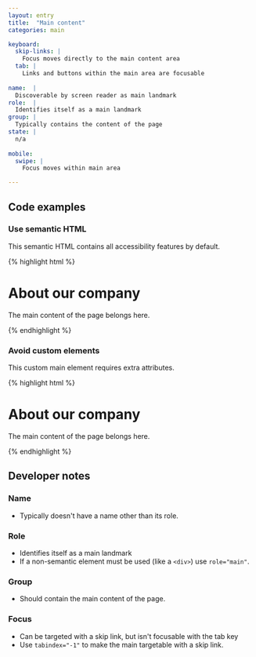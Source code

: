```yaml
---
layout: entry
title:  "Main content"
categories: main

keyboard:
  skip-links: |
    Focus moves directly to the main content area
  tab: |
    Links and buttons within the main area are focusable
    
name:  |
  Discoverable by screen reader as main landmark
role:  |
  Identifies itself as a main landmark
group: |
  Typically contains the content of the page
state: |
  n/a
      
mobile:
  swipe: |
    Focus moves within main area

---
```


## Code examples

### Use semantic HTML
This semantic HTML contains all accessibility features by default.

{% highlight html %}
<main tabindex="-1" id="content"> 
  <h1>About our company</h1>
  <p>The main content of the page belongs here.</p>
</main>
{% endhighlight %}

### Avoid custom elements
This custom main element requires extra attributes.

{% highlight html %}
<div role="main" tabindex="-1" id="content"> 
  <h1>About our company</h1>
  <p>The main content of the page belongs here.</p>
</div>
{% endhighlight %}

## Developer notes

### Name
- Typically doesn't have a name other than its role.

### Role

- Identifies itself as a main landmark
- If a non-semantic element must be used (like a `<div>`) use `role="main"`.

### Group

- Should contain the main content of the page.

### Focus

- Can be targeted with a skip link, but isn't focusable with the tab key
- Use `tabindex="-1"` to make the main targetable with a skip link.


